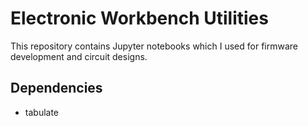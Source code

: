 Electronic Workbench Utilities
=========================

This repository contains Jupyter notebooks which I used for firmware development and circuit designs.

Dependencies
---------------------

- tabulate